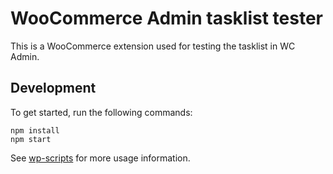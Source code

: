 # WooCommerce Admin tasklist tester

This is a WooCommerce extension used for testing the tasklist in WC Admin.

## Development

To get started, run the following commands:

```text
npm install
npm start
```

See [wp-scripts](https://github.com/WordPress/gutenberg/tree/master/packages/scripts) for more usage information.

